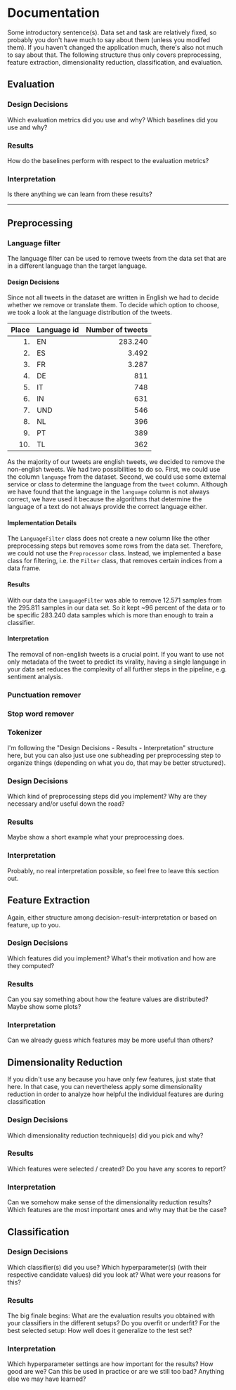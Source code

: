 # Documentation

Some introductory sentence(s). Data set and task are relatively fixed, so 
probably you don't have much to say about them (unless you modifed them).
If you haven't changed the application much, there's also not much to say about
that.
The following structure thus only covers preprocessing, feature extraction,
dimensionality reduction, classification, and evaluation.

## Evaluation

### Design Decisions

Which evaluation metrics did you use and why? 
Which baselines did you use and why?

### Results

How do the baselines perform with respect to the evaluation metrics?

### Interpretation

Is there anything we can learn from these results?

---

## Preprocessing

### Language filter

The language filter can be used to remove tweets from the data set that are in a different language than the target language.

####  Design Decisions

Since not all tweets in the dataset are written in English we had to decide whether we remove or translate them.
To decide which option to choose, we took a look at the language distribution of the tweets.

| Place | Language id | Number of tweets |
| ----: | ----------- | ---------------: |
| 1.    | EN          | 283.240           |
| 2.    | ES          | 3.492             |
| 3.    | FR          | 3.287             |
| 4.    | DE          | 811              |
| 5.    | IT          | 748              |
| 6.    | IN          | 631              |
| 7.    | UND         | 546              |
| 8.    | NL          | 396              |
| 9.    | PT          | 389              |
| 10.   | TL          | 362              |

As the majority of our tweets are english tweets, we decided to remove the non-english tweets.
We had two possibilities to do so. 
First, we could use the column `language` from the dataset. 
Second, we could use some external service or class to determine the language from the `tweet` column.
Although we have found that the language in the `language` column is not always correct, we have used it because the algorithms that determine the language of a text do not always provide the correct language either.

#### Implementation Details

The `LanguageFilter` class does not create a new column like the other preprocessing steps but removes some rows from the data set.
Therefore, we could not use the `Preprocessor` class.
Instead, we implemented a base class for filtering, i.e. the `Filter` class, that removes certain indices from a data frame.

#### Results

With our data the `LanguageFilter` was able to remove 12.571 samples from the 295.811 samples in our data set. 
So it kept ~96 percent of the data or to be specific 283.240 data samples which is more than enough to train a classifier.

#### Interpretation

The removal of non-english tweets is a crucial point. 
If you want to use not only metadata of the tweet to predict its virality, having a single language in your data set reduces the complexity of all further steps in the pipeline, e.g. sentiment analysis.

### Punctuation remover

### Stop word remover

### Tokenizer

I'm following the "Design Decisions - Results - Interpretation" structure here,
but you can also just use one subheading per preprocessing step to organize
things (depending on what you do, that may be better structured).

### Design Decisions

Which kind of preprocessing steps did you implement? Why are they necessary
and/or useful down the road?

### Results

Maybe show a short example what your preprocessing does.

### Interpretation

Probably, no real interpretation possible, so feel free to leave this section out.

## Feature Extraction

Again, either structure among decision-result-interpretation or based on feature,
up to you.

### Design Decisions

Which features did you implement? What's their motivation and how are they computed?

### Results

Can you say something about how the feature values are distributed? Maybe show some plots?

### Interpretation

Can we already guess which features may be more useful than others?

## Dimensionality Reduction

If you didn't use any because you have only few features, just state that here.
In that case, you can nevertheless apply some dimensionality reduction in order
to analyze how helpful the individual features are during classification

### Design Decisions

Which dimensionality reduction technique(s) did you pick and why?

### Results

Which features were selected / created? Do you have any scores to report?

### Interpretation

Can we somehow make sense of the dimensionality reduction results?
Which features are the most important ones and why may that be the case?

## Classification

### Design Decisions

Which classifier(s) did you use? Which hyperparameter(s) (with their respective
candidate values) did you look at? What were your reasons for this?

### Results

The big finale begins: What are the evaluation results you obtained with your
classifiers in the different setups? Do you overfit or underfit? For the best
selected setup: How well does it generalize to the test set?

### Interpretation

Which hyperparameter settings are how important for the results?
How good are we? Can this be used in practice or are we still too bad?
Anything else we may have learned?
